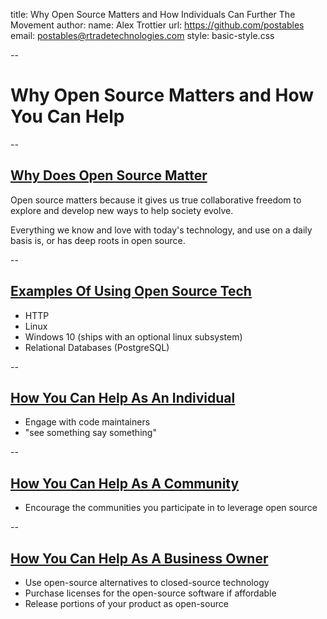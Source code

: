title: Why Open Source Matters and How Individuals Can Further The Movement
author:
   name: Alex Trottier
   url: https://github.com/postables
   email: postables@rtradetechnologies.com
style: basic-style.css

--

# Why Open Source Matters and How You Can Help

--

## <u> Why Does Open Source Matter </u>

Open source matters because it gives us true collaborative freedom to explore and develop new ways to help society evolve.

Everything we know and love with today's technology, and use on a daily basis is, or has deep roots in open source. 

-- 

## <u> Examples Of Using Open Source Tech </u>

* HTTP
* Linux
* Windows 10 (ships with an optional linux subsystem)
* Relational Databases (PostgreSQL)


-- 

## <u> How You Can Help As An Individual </u>

* Engage with code maintainers
* "see something say something"

-- 

## <u> How You Can Help As A Community </u>

* Encourage the communities you participate in to leverage open source

--

## <u> How You Can Help As A Business Owner </u>

* Use open-source alternatives to closed-source technology
* Purchase licenses for the open-source software if affordable
* Release portions of your product as open-source